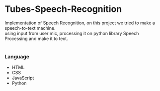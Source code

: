 # Tubes-Speech-Recognition<br>
Implementation of Speech Recognition, on this project we tried to make a speech-to-text machine.<br>
using input from user mic, processing it on python library Speech Processing and make it to text.
<br><br>
### Language
- HTML
- CSS
- JavaScript
- Python



